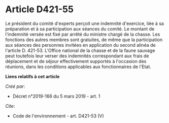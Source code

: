 # Article D421-55

Le président du comité d'experts perçoit une indemnité d'exercice, liée à sa préparation et à sa participation aux séances du
comité. Le montant de l'indemnité versée est fixé par arrêté du ministre chargé de la chasse. Les fonctions des autres
membres sont gratuites, de même que la participation aux séances des personnes invitées en application du second alinéa de
l'article D. 421-53. L'Office national de la chasse et de la faune sauvage peut toutefois leur verser des indemnités
correspondant aux frais de déplacement et de séjour effectivement supportés à l'occasion des réunions, dans les conditions
applicables aux fonctionnaires de l'Etat.

**Liens relatifs à cet article**

_Créé par_:

  - Décret n°2019-166 du 5 mars 2019 - art. 1

_Cite_:

  - Code de l'environnement - art. D421-53 (V)
